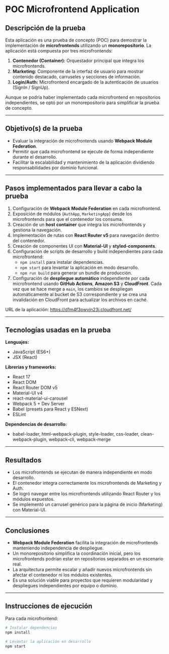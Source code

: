 # POC Microfrontend Application

## Descripción de la prueba

Esta aplicación es una prueba de concepto (POC) para demostrar la implementación de **microfrontends** utilizando un **monorepositorio**. La aplicación está compuesta por tres microfrontends:

1. **Contenedor (Container):** Orquestador principal que integra los microfrontends.
2. **Marketing:** Componente de la interfaz de usuario para mostrar contenido destacado, carruseles y secciones de información.
3. **Login/Auth:** Microfrontend encargado de la autenticación de usuarios (SignIn / SignUp).

Aunque se podría haber implementado cada microfrontend en repositorios independientes, se optó por un monorepositorio para simplificar la prueba de concepto.

---

## Objetivo(s) de la prueba

- Evaluar la integración de microfrontends usando **Webpack Module Federation**.
- Permitir que cada microfrontend se ejecute de forma independiente durante el desarrollo.
- Facilitar la escalabilidad y mantenimiento de la aplicación dividiendo responsabilidades por dominio funcional.

---

## Pasos implementados para llevar a cabo la prueba

1. Configuración de **Webpack Module Federation** en cada microfrontend.
2. Exposición de módulos (`AuthApp`, `MarketingApp`) desde los microfrontends para que el contenedor los consuma.
3. Creación de un **host container** que integra los microfrontends y gestiona la navegación.
4. Implementación de rutas con **React Router v5** para navegación dentro del contenedor.
5. Creación de componentes UI con **Material-UI** y **styled-components**.
6. Configuración de scripts de desarrollo y build independientes para cada microfrontend:
   - `npm install` para instalar dependencias.
   - `npm start` para levantar la aplicación en modo desarrollo.
   - `npm run build` para generar un bundle de producción.
7. Configuración de **despliegue automático** independiente por cada microfrontend usando **GitHub Actions**, **Amazon S3** y **CloudFront**. Cada vez que se hace merge a `main`, los cambios se despliegan automáticamente al bucket de S3 correspondiente y se crea una invalidación en CloudFront para actualizar los archivos en caché.

URL de la aplicación: https://d1m4f3owvjn23j.cloudfront.net/

---

## Tecnologías usadas en la prueba

**Lenguajes:**

- JavaScript (ES6+)
- JSX (React)

**Librerías y frameworks:**

- React 17
- React DOM
- React Router DOM v5
- Material-UI v4
- react-material-ui-carousel
- Webpack 5 + Dev Server
- Babel (presets para React y ESNext)
- ESLint

**Dependencias de desarrollo:**

- babel-loader, html-webpack-plugin, style-loader, css-loader, clean-webpack-plugin, webpack-cli, webpack-merge

---

## Resultados

- Los microfrontends se ejecutan de manera independiente en modo desarrollo.
- El contenedor integra correctamente los microfrontends de Marketing y Auth.
- Se logró navegar entre los microfrontends utilizando React Router y los módulos expuestos.
- Se implementó un carrusel genérico para la página de inicio (Marketing) con Material-UI.

---

## Conclusiones

- **Webpack Module Federation** facilita la integración de microfrontends manteniendo independencia de despliegue.
- Un monorepositorio simplifica la coordinación inicial, pero los microfrontends podrían estar en repositorios separados en un escenario real.
- La arquitectura permite escalar y añadir nuevos microfrontends sin afectar el contenedor ni los módulos existentes.
- Es una solución viable para proyectos que requieren modularidad y despliegues independientes por equipo o dominio.

---

## Instrucciones de ejecución

Para cada microfrontend:

```bash
# Instalar dependencias
npm install

# Levantar la aplicación en desarrollo
npm start
```
